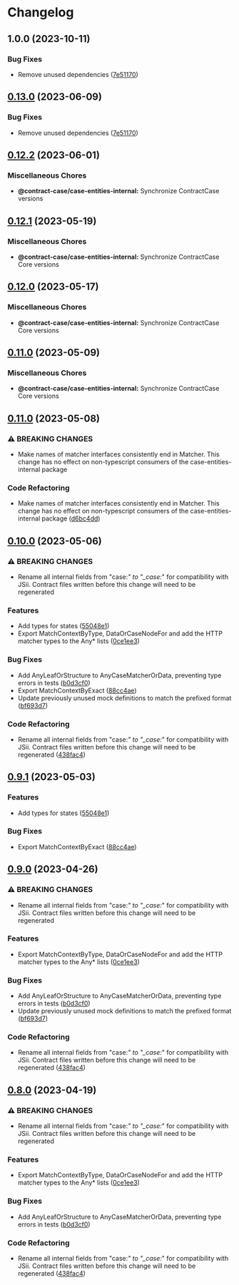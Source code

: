 # Changelog

## 1.0.0 (2023-10-11)


### Bug Fixes

* Remove unused dependencies ([7e51170](https://github.com/case-contract-testing/contract-case/commit/7e511705f71ecb4697375c13d394ba88701441f0))

## [0.13.0](https://github.com/case-contract-testing/contract-case/compare/@contract-case/case-entities-internal-v0.12.2...@contract-case/case-entities-internal-v0.13.0) (2023-06-09)


### Bug Fixes

* Remove unused dependencies ([7e51170](https://github.com/case-contract-testing/contract-case/commit/7e511705f71ecb4697375c13d394ba88701441f0))

## [0.12.2](https://github.com/case-contract-testing/contract-case/compare/@contract-case/case-entities-internal-v0.12.1...@contract-case/case-entities-internal-v0.12.2) (2023-06-01)


### Miscellaneous Chores

* **@contract-case/case-entities-internal:** Synchronize ContractCase versions

## [0.12.1](https://github.com/TimothyJones/ContractCaseTest/compare/@contract-case/case-entities-internal-v0.12.0...@contract-case/case-entities-internal-v0.12.1) (2023-05-19)


### Miscellaneous Chores

* **@contract-case/case-entities-internal:** Synchronize ContractCase Core versions

## [0.12.0](https://github.com/case-contract-testing/contract-case/compare/@contract-case/case-entities-internal-v0.11.0...@contract-case/case-entities-internal-v0.12.0) (2023-05-17)


### Miscellaneous Chores

* **@contract-case/case-entities-internal:** Synchronize ContractCase Core versions

## [0.11.0](https://github.com/case-contract-testing/contract-case/compare/@contract-case/case-entities-internal-v0.11.0...@contract-case/case-entities-internal-v0.11.0) (2023-05-09)


### Miscellaneous Chores

* **@contract-case/case-entities-internal:** Synchronize ContractCase Core versions

## [0.11.0](https://github.com/case-contract-testing/case/compare/@contract-case/case-entities-internal-v0.10.0...@contract-case/case-entities-internal-v0.11.0) (2023-05-08)


### ⚠ BREAKING CHANGES

* Make names of matcher interfaces consistently end in Matcher. This change has no effect on non-typescript consumers of the case-entities-internal package

### Code Refactoring

* Make names of matcher interfaces consistently end in Matcher. This change has no effect on non-typescript consumers of the case-entities-internal package ([d6bc4dd](https://github.com/case-contract-testing/case/commit/d6bc4dda780f1836b18640b49882115edee19c42))

## [0.10.0](https://github.com/case-contract-testing/case/compare/@contract-case/case-entities-internal-v0.9.1...@contract-case/case-entities-internal-v0.10.0) (2023-05-06)


### ⚠ BREAKING CHANGES

* Rename all internal fields from "case:*" to "_case:*" for compatibility with JSii. Contract files written before this change will need to be regenerated

### Features

* Add types for states ([55048e1](https://github.com/case-contract-testing/case/commit/55048e1041f73f0edfede8ca2cf605ae6be138f6))
* Export MatchContextByType, DataOrCaseNodeFor and add the HTTP matcher types to the Any* lists ([0ce1ee3](https://github.com/case-contract-testing/case/commit/0ce1ee384017516d3107e8c45e8d308ea6cba4dd))


### Bug Fixes

* Add AnyLeafOrStructure to AnyCaseMatcherOrData, preventing type errors in tests ([b0d3cf0](https://github.com/case-contract-testing/case/commit/b0d3cf0a8a6f1020777ecc53837f1764ccdeb2d3))
* Export MatchContextByExact ([88cc4ae](https://github.com/case-contract-testing/case/commit/88cc4aef1e99eaee1102bba39c29d1c5aeeae208))
* Update previously unused mock definitions to match the prefixed format ([bf693d7](https://github.com/case-contract-testing/case/commit/bf693d7be0fc0ef6fd3c218d72e420086228f030))


### Code Refactoring

* Rename all internal fields from "case:*" to "_case:*" for compatibility with JSii. Contract files written before this change will need to be regenerated ([438fac4](https://github.com/case-contract-testing/case/commit/438fac472f9d58686a705bd57d58696a0499f226))

## [0.9.1](https://github.com/case-contract-testing/case/compare/@contract-case/case-entities-internal-v0.9.0...@contract-case/case-entities-internal-v0.9.1) (2023-05-03)


### Features

* Add types for states ([55048e1](https://github.com/case-contract-testing/case/commit/55048e1041f73f0edfede8ca2cf605ae6be138f6))


### Bug Fixes

* Export MatchContextByExact ([88cc4ae](https://github.com/case-contract-testing/case/commit/88cc4aef1e99eaee1102bba39c29d1c5aeeae208))

## [0.9.0](https://github.com/case-contract-testing/case/compare/@contract-case/case-entities-internal-v0.8.0...@contract-case/case-entities-internal-v0.9.0) (2023-04-26)


### ⚠ BREAKING CHANGES

* Rename all internal fields from "case:*" to "_case:*" for compatibility with JSii. Contract files written before this change will need to be regenerated

### Features

* Export MatchContextByType, DataOrCaseNodeFor and add the HTTP matcher types to the Any* lists ([0ce1ee3](https://github.com/case-contract-testing/case/commit/0ce1ee384017516d3107e8c45e8d308ea6cba4dd))


### Bug Fixes

* Add AnyLeafOrStructure to AnyCaseMatcherOrData, preventing type errors in tests ([b0d3cf0](https://github.com/case-contract-testing/case/commit/b0d3cf0a8a6f1020777ecc53837f1764ccdeb2d3))
* Update previously unused mock definitions to match the prefixed format ([bf693d7](https://github.com/case-contract-testing/case/commit/bf693d7be0fc0ef6fd3c218d72e420086228f030))


### Code Refactoring

* Rename all internal fields from "case:*" to "_case:*" for compatibility with JSii. Contract files written before this change will need to be regenerated ([438fac4](https://github.com/case-contract-testing/case/commit/438fac472f9d58686a705bd57d58696a0499f226))

## [0.8.0](https://github.com/case-contract-testing/case/compare/case-entities-internal-v0.7.0...case-entities-internal-v0.8.0) (2023-04-19)


### ⚠ BREAKING CHANGES

* Rename all internal fields from "case:*" to "_case:*" for compatibility with JSii. Contract files written before this change will need to be regenerated

### Features

* Export MatchContextByType, DataOrCaseNodeFor and add the HTTP matcher types to the Any* lists ([0ce1ee3](https://github.com/case-contract-testing/case/commit/0ce1ee384017516d3107e8c45e8d308ea6cba4dd))


### Bug Fixes

* Add AnyLeafOrStructure to AnyCaseMatcherOrData, preventing type errors in tests ([b0d3cf0](https://github.com/case-contract-testing/case/commit/b0d3cf0a8a6f1020777ecc53837f1764ccdeb2d3))


### Code Refactoring

* Rename all internal fields from "case:*" to "_case:*" for compatibility with JSii. Contract files written before this change will need to be regenerated ([438fac4](https://github.com/case-contract-testing/case/commit/438fac472f9d58686a705bd57d58696a0499f226))
